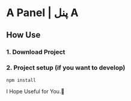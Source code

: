 # A Panel | پنل A
## How Use 

### 1. Download Project 
### 2. Project setup (if you want to develop)
```
npm install 
```

I Hope Useful for You.🥰
